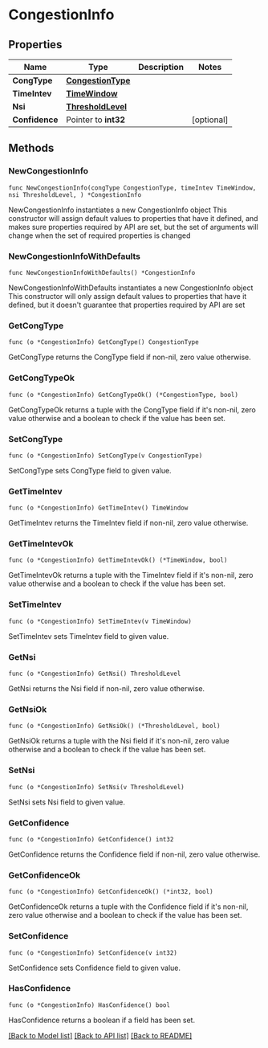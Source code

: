 # CongestionInfo

## Properties

Name | Type | Description | Notes
------------ | ------------- | ------------- | -------------
**CongType** | [**CongestionType**](CongestionType.md) |  | 
**TimeIntev** | [**TimeWindow**](TimeWindow.md) |  | 
**Nsi** | [**ThresholdLevel**](ThresholdLevel.md) |  | 
**Confidence** | Pointer to **int32** |  | [optional] 

## Methods

### NewCongestionInfo

`func NewCongestionInfo(congType CongestionType, timeIntev TimeWindow, nsi ThresholdLevel, ) *CongestionInfo`

NewCongestionInfo instantiates a new CongestionInfo object
This constructor will assign default values to properties that have it defined,
and makes sure properties required by API are set, but the set of arguments
will change when the set of required properties is changed

### NewCongestionInfoWithDefaults

`func NewCongestionInfoWithDefaults() *CongestionInfo`

NewCongestionInfoWithDefaults instantiates a new CongestionInfo object
This constructor will only assign default values to properties that have it defined,
but it doesn't guarantee that properties required by API are set

### GetCongType

`func (o *CongestionInfo) GetCongType() CongestionType`

GetCongType returns the CongType field if non-nil, zero value otherwise.

### GetCongTypeOk

`func (o *CongestionInfo) GetCongTypeOk() (*CongestionType, bool)`

GetCongTypeOk returns a tuple with the CongType field if it's non-nil, zero value otherwise
and a boolean to check if the value has been set.

### SetCongType

`func (o *CongestionInfo) SetCongType(v CongestionType)`

SetCongType sets CongType field to given value.


### GetTimeIntev

`func (o *CongestionInfo) GetTimeIntev() TimeWindow`

GetTimeIntev returns the TimeIntev field if non-nil, zero value otherwise.

### GetTimeIntevOk

`func (o *CongestionInfo) GetTimeIntevOk() (*TimeWindow, bool)`

GetTimeIntevOk returns a tuple with the TimeIntev field if it's non-nil, zero value otherwise
and a boolean to check if the value has been set.

### SetTimeIntev

`func (o *CongestionInfo) SetTimeIntev(v TimeWindow)`

SetTimeIntev sets TimeIntev field to given value.


### GetNsi

`func (o *CongestionInfo) GetNsi() ThresholdLevel`

GetNsi returns the Nsi field if non-nil, zero value otherwise.

### GetNsiOk

`func (o *CongestionInfo) GetNsiOk() (*ThresholdLevel, bool)`

GetNsiOk returns a tuple with the Nsi field if it's non-nil, zero value otherwise
and a boolean to check if the value has been set.

### SetNsi

`func (o *CongestionInfo) SetNsi(v ThresholdLevel)`

SetNsi sets Nsi field to given value.


### GetConfidence

`func (o *CongestionInfo) GetConfidence() int32`

GetConfidence returns the Confidence field if non-nil, zero value otherwise.

### GetConfidenceOk

`func (o *CongestionInfo) GetConfidenceOk() (*int32, bool)`

GetConfidenceOk returns a tuple with the Confidence field if it's non-nil, zero value otherwise
and a boolean to check if the value has been set.

### SetConfidence

`func (o *CongestionInfo) SetConfidence(v int32)`

SetConfidence sets Confidence field to given value.

### HasConfidence

`func (o *CongestionInfo) HasConfidence() bool`

HasConfidence returns a boolean if a field has been set.


[[Back to Model list]](../README.md#documentation-for-models) [[Back to API list]](../README.md#documentation-for-api-endpoints) [[Back to README]](../README.md)


